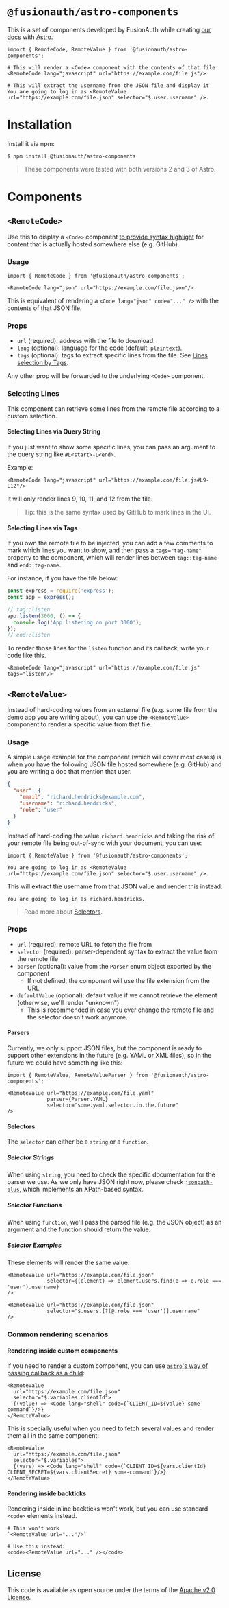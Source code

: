 # `@fusionauth/astro-components`

This is a set of components developed by FusionAuth while creating [our docs](https://fusionauth.io)
with [Astro](https://astro.build/).

```mdx
import { RemoteCode, RemoteValue } from '@fusionauth/astro-components';

# This will render a <Code> component with the contents of that file
<RemoteCode lang="javascript" url="https://example.com/file.js"/>

# This will extract the username from the JSON file and display it
You are going to log in as <RemoteValue url="https://example.com/file.json" selector="$.user.username" />.
```

# Installation

Install it via npm:

```shell
$ npm install @fusionauth/astro-components
```

> These components were tested with both versions 2 and 3 of Astro.

# Components

## `<RemoteCode>`

Use this to display a `<Code>`
component [to provide syntax highlight](https://docs.astro.build/en/guides/markdown-content/#syntax-highlighting) for
content that is actually hosted somewhere else (e.g. GitHub).

### Usage

```mdx
import { RemoteCode } from '@fusionauth/astro-components';

<RemoteCode lang="json" url="https://example.com/file.json"/>
```

This is equivalent of rendering a `<Code lang="json" code="..." />` with the contents of that JSON file.

### Props

- `url` (required): address with the file to download.
- `lang` (optional): language for the code (default: `plaintext`).
- `tags` (optional): tags to extract specific lines from the file.
  See [Lines selection by Tags](#selecting-lines-via-tags).

Any other prop will be forwarded to the underlying `<Code>` component.

### Selecting Lines

This component can retrieve some lines from the remote file according to a custom selection.

#### Selecting Lines via Query String

If you just want to show some specific lines, you can pass an argument to the query string like `#L<start>-L<end>`.

Example:

```mdx
<RemoteCode lang="javascript" url="https://example.com/file.js#L9-L12"/>
```

It will only render lines 9, 10, 11, and 12 from the file.

> Tip: this is the same syntax used by GitHub to mark lines in the UI.

#### Selecting Lines via Tags

If you own the remote file to be injected, you can add a few comments to mark which lines you want to show, and then
pass a `tags="tag-name"` property to the component, which will render lines between `tag::tag-name` and `end::tag-name`.

For instance, if you have the file below:

```javascript
const express = require('express');
const app = express();

// tag::listen
app.listen(3000, () => {
  console.log('App listening on port 3000');
});
// end::listen
```

To render those lines for the `listen` function and its callback, write your code like this.

```mdx
<RemoteCode lang="javascript" url="https://example.com/file.js" tags="listen"/>
```

## `<RemoteValue>`

Instead of hard-coding values from an external file (e.g. some file from the demo app you are writing about), you can
use the `<RemoteValue>` component to render a specific value from that file.

### Usage

A simple usage example for the component (which will cover most cases) is when you have the following JSON file hosted
somewhere (e.g. GitHub) and you are writing a doc that mention that user.

```json
{
  "user": {
    "email": "richard.hendricks@example.com",
    "username": "richard.hendricks",
    "role": "user"
  }
}
```

Instead of hard-coding the value `richard.hendricks` and taking the risk of your remote file being out-of-sync with your
document, you can use:

```mdx
import { RemoteValue } from '@fusionauth/astro-components';

You are going to log in as <RemoteValue url="https://example.com/file.json" selector="$.user.username" />.
```

This will extract the username from that JSON value and render this instead:

```
You are going to log in as richard.hendricks.
```

> Read more about [Selectors](#Selectors).

### Props

* `url` (required): remote URL to fetch the file from
* `selector` (required): parser-dependent syntax to extract the value from the remote file
* `parser` (optional): value from the `Parser` enum object exported by the component
    * If not defined, the component will use the file extension from the URL
* `defaultValue` (optional): default value if we cannot retrieve the element (otherwise, we'll render "unknown")
    * This is recommended in case you ever change the remote file and the selector doesn't work anymore.

#### Parsers

Currently, we only support JSON files, but the component is ready to support other extensions in the future (e.g. YAML
or XML files), so in the future we could have something like this:

```mdx
import { RemoteValue, RemoteValueParser } from '@fusionauth/astro-components';

<RemoteValue url="https://example.com/file.yaml"
             parser={Parser.YAML}
             selector="some.yaml.selector.in.the.future"
/>
```

#### Selectors

The `selector` can either be a `string` or a `function`.

##### Selector Strings

When using `string`, you need to check the specific documentation for the parser we use. As we only have JSON right now,
please check [`jsonpath-plus`](https://www.npmjs.com/package/jsonpath-plus), which implements an XPath-based syntax.

##### Selector Functions

When using `function`, we'll pass the parsed file (e.g. the JSON object) as an argument and the function should return
the value.

##### Selector Examples

These elements will render the same value:

```mdx
<RemoteValue url="https://example.com/file.json"
             selector={(element) => element.users.find(e => e.role === 'user').username}
/>

<RemoteValue url="https://example.com/file.json"
             selector="$.users.[?(@.role === 'user')].username"
/>
```

### Common rendering scenarios

#### Rendering inside custom components

If you need to render a custom component, you can use [`astro`'s way of passing callback as a child](https://docs.astro.build/en/reference/api-reference/#astroslotsrender):

```mdx
<RemoteValue
  url="https://example.com/file.json"
  selector="$.variables.clientId">
  {(value) => <Code lang="shell" code={`CLIENT_ID=${value} some-command`}/>}
</RemoteValue>
```

This is specially useful when you need to fetch several values and render them all in the same component:


```mdx
<RemoteValue
  url="https://example.com/file.json"
  selector="$.variables">
  {(vars) => <Code lang="shell" code={`CLIENT_ID=${vars.clientId} CLIENT_SECRET=${vars.clientSecret} some-command`}/>}
</RemoteValue>
```

#### Rendering inside backticks

Rendering inside inline backticks won't work, but you can use standard `<code>` elements instead.

```mdx
# This won't work
`<RemoteValue url="..."/>`

# Use this instead:
<code><RemoteValue url="..." /></code>
```

## License

This code is available as open source under the terms of the [Apache v2.0 License](https://opensource.org/licenses/Apache-2.0).
